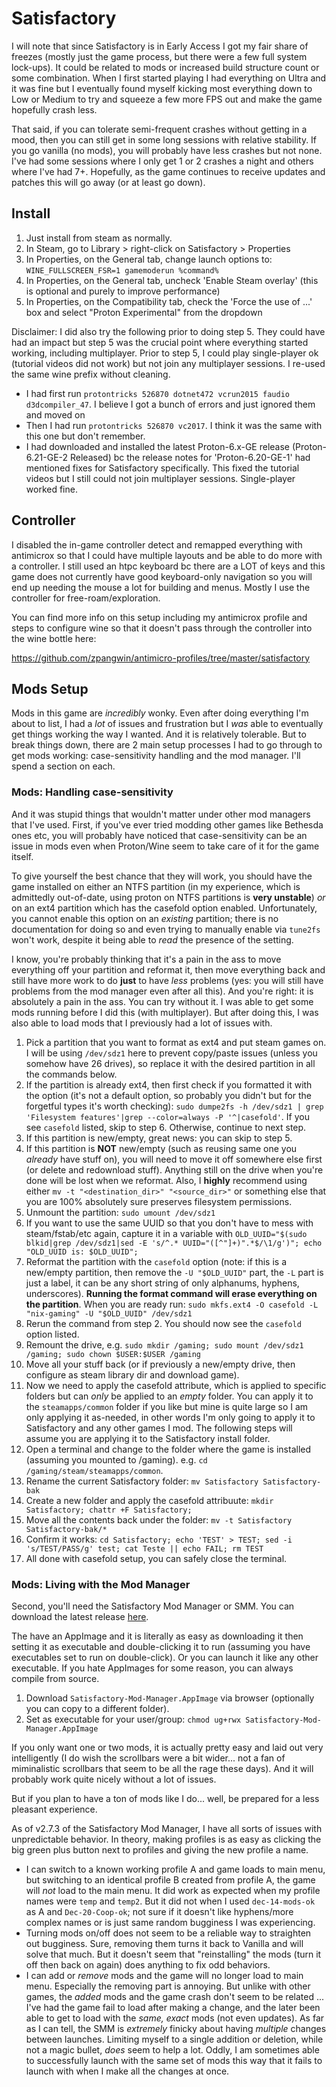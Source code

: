 # Satisfactory

I will note that since Satisfactory is in Early Access I got my fair share of freezes (mostly just the game process, but there were a few full system lock-ups). It could be related to mods or increased build structure count or some combination. When I first started playing I had everything on Ultra and it was fine but I eventually found myself kicking most everything down to Low or Medium to try and squeeze a few more FPS out and make the game hopefully crash less.

That said, if you can tolerate semi-frequent crashes without getting in a mood, then you can still get in some long sessions with relative stability. If you go vanilla (no mods), you will probably have less crashes but not none. I've had some sessions where I only get 1 or 2 crashes a night and others where I've had 7+. Hopefully, as the game continues to receive updates and patches this will go away (or at least go down).

## Install

1. Just install from steam as normally.
2. In Steam, go to Library > right-click on Satisfactory > Properties
3. In Properties, on the General tab, change launch options to: `WINE_FULLSCREEN_FSR=1 gamemoderun %command%`
4. In Properties, on the General tab, uncheck 'Enable Steam overlay' (this is optional and purely to improve performance)
5. In Properties, on the Compatibility tab, check the 'Force the use of ...' box and select "Proton Experimental" from the dropdown


Disclaimer: I did also try the following prior to doing step 5. They could have had an impact but step 5 was the crucial point where everything started working, including multiplayer. Prior to step 5, I could play single-player ok (tutorial videos did not work) but not join any multiplayer sessions. I re-used the same wine prefix without cleaning.

* I had first run `protontricks 526870 dotnet472 vcrun2015 faudio d3dcompiler_47`. I believe I got a bunch of errors and just ignored them and moved on
* Then I had run `protontricks 526870 vc2017`. I think it was the same with this one but don't remember.
* I had downloaded and installed the latest Proton-6.x-GE release (Proton-6.21-GE-2 Released) bc the release notes for 'Proton-6.20-GE-1' had mentioned fixes for Satisfactory specifically. This fixed the tutorial videos but I still could not join multiplayer sessions. Single-player worked fine.


## Controller

I disabled the in-game controller detect and remapped everything with antimicrox so that I could have multiple layouts and be able to do more with a controller. I still used an htpc keyboard bc there are a LOT of keys and this game does not currently have good keyboard-only navigation so you will end up needing the mouse a lot for building and menus. Mostly I use the controller for free-roam/exploration.

You can find more info on this setup including my antimicrox profile and steps to configure wine so that it doesn't pass through the controller into the wine bottle here:

https://github.com/zpangwin/antimicro-profiles/tree/master/satisfactory


## Mods Setup

Mods in this game are *incredibly* wonky. Even after doing everything I'm about to list, I had a *lot* of issues and frustration but I *was* able to eventually get things working the way I wanted. And it is relatively tolerable. But to break things down, there are 2 main setup processes I had to go through to get mods working: case-sensitivity handling and the mod manager. I'll spend a section on each.


### Mods: Handling case-sensitivity

And it was stupid things that wouldn't matter under other mod managers that I've used. First, if you've ever tried modding other games like Bethesda ones etc, you will probably have noticed that case-sensitivity can be an issue in mods even when Proton/Wine seem to take care of it for the game itself.

To give yourself the best chance that they will work, you should have the game installed on either an NTFS partition (in my experience, which is admittedly out-of-date, using proton on NTFS partitions is **very unstable**) *or* on an ext4 partition which has the casefold option enabled. Unfortunately, you cannot enable this option on an *existing* partition; there is no documentation for doing so and even trying to manually enable via `tune2fs` won't work, despite it being able to *read* the presence of the setting.

I know, you're probably thinking that it's a pain in the ass to move everything off your partition and reformat it, then move everything back and still have more work to do **just** to have *less* problems (yes: you will still have problems from the mod manager even after all this). And you're right: it is absolutely a pain in the ass. You can try without it. I was able to get some mods running before I did this (with multiplayer). But after doing this, I was also able to load mods that I previously had a lot of issues with.


1. Pick a partition that you want to format as ext4 and put steam games on. I will be using `/dev/sdz1` here to prevent copy/paste issues (unless you somehow have 26 drives), so replace it with the desired partition in all the commands below.
2. If the partition is already ext4, then first check if you formatted it with the option (it's not a default option, so probably you didn't but for the forgetful types it's worth checking): `sudo dumpe2fs -h /dev/sdz1 | grep 'Filesystem features'|grep --color=always -P '^|casefold'`. If you see `casefold` listed, skip to step 6. Otherwise, continue to next step.
3. If this partition is new/empty, great news: you can skip to step 5.
4. If this partition is **NOT** new/empty (such as reusing same one you *already* have stuff on), you will need to move it off somewhere else first (or delete and redownload stuff). Anything still on the drive when you're done will be lost when we reformat. Also, I **highly** recommend using either `mv -t "<destination_dir>" "<source_dir>"` or something else that you are 100% absolutely sure preserves filesystem permissions.
5. Unmount the partition: `sudo umount /dev/sdz1`
6. If you want to use the same UUID so that you don't have to mess with steam/fstab/etc again, capture it in a variable with `OLD_UUID="$(sudo blkid|grep /dev/sdz1|sed -E 's/^.* UUID="([^"]+)".*$/\1/g')"; echo "OLD_UUID is: $OLD_UUID";`
7. Reformat the partition with the `casefold` option (note: if this is a new/empty partition, then remove the `-U "$OLD_UUID"` part, the `-L` part is just a label, it can be any short string of only alphanums, hyphens, underscores). **Running the format command will erase everything on the partition**. When you are ready run: `sudo mkfs.ext4 -O casefold -L "nix-gaming" -U "$OLD_UUID" /dev/sdz1`
8. Rerun the command from step 2. You should now see the `casefold` option listed.
9. Remount the drive, e.g. `sudo mkdir /gaming; sudo mount /dev/sdz1 /gaming; sudo chown $USER:$USER /gaming`
10. Move all your stuff back (or if previously a new/empty drive, then configure as steam library dir and download game).
11. Now we need to apply the casefold attribute, which is applied to specific folders but can *only* be applied to an *empty* folder. You can apply it to the `steamapps/common` folder if you like but mine is quite large so I am only applying it as-needed, in other words I'm only going to apply it to Satisfactory and any other games I mod. The following steps will assume you are applying it to the Satisfactory install folder.
12. Open a terminal and change to the folder where the game is installed (assuming you mounted to /gaming). e.g. `cd /gaming/steam/steamapps/common`.
13. Rename the current Satisfactory folder: `mv Satisfactory Satisfactory-bak`
14. Create a new folder and apply the casefold attribuute: `mkdir Satisfactory; chattr +F Satisfactory;`
15. Move all the contents back under the folder: `mv -t Satisfactory Satisfactory-bak/*`
16. Confirm it works: `cd Satisfactory; echo 'TEST' > TEST; sed -i 's/TEST/PASS/g' test; cat Teste || echo FAIL; rm TEST`
17. All done with casefold setup, you can safely close the terminal.



### Mods: Living with the Mod Manager

Second, you'll need the Satisfactory Mod Manager or SMM. You can download the latest release [here](https://github.com/satisfactorymodding/SatisfactoryModManager/releases/latest).

The have an AppImage and it is literally as easy as downloading it then setting it as executable and double-clicking it to run (assuming you have executables set to run on double-click). Or you can launch it like any other executable. If you hate AppImages for some reason, you can always compile from source.

1. Download `Satisfactory-Mod-Manager.AppImage` via browser (optionally you can copy to a different folder).
2. Set as executable for your user/group: `chmod ug+rwx Satisfactory-Mod-Manager.AppImage`

If you only want one or two mods, it is actually pretty easy and laid out very intelligently (I do wish the scrollbars were a bit wider... not a fan of miminalistic scrollbars that seem to be all the rage these days). And it will probably work quite nicely without a lot of issues.

But if you plan to have a ton of mods like I do... well, be prepared for a less pleasant experience.

As of v2.7.3 of the Satisfactory Mod Manager, I have all sorts of issues with unpredictable behavior. In theory, making profiles is as easy as clicking the big green plus button next to profiles and giving the new profile a name.

* I can switch to a known working profile A and game loads to main menu, but switching to an identical profile B created from profile A, the game will *not* load to the main menu. It did work as expected when my profile names were `temp` and `temp2`. But it did not when I used `dec-14-mods-ok` as A and `Dec-20-Coop-ok`; not sure if it doesn't like hyphens/more complex names or is just same random bugginess I was experiencing.
* Turning mods on/off does not seem to be a reliable way to straighten out bugginess. Sure, removing them turns it back to Vanilla and will solve that much. But it doesn't seem that "reinstalling" the mods (turn it off then back on again) does anything to fix odd behaviors.
* I can add or *remove* mods and the game will no longer load to main menu. Especially the removing part is annoying. But unlike with other games, the *added* mods and the game crash don't seem to be related ... I've had the game fail to load after making a change, and the later been able to get to load with the *same, exact* mods (not even updates). As far as I can tell, the SMM is *extremely* finicky about having *multiple* changes between launches. Limiting myself to a single addition or deletion, while not a magic bullet, *does* seem to help a lot. Oddly, I am sometimes able to successfully launch with the same set of mods this way that it fails to launch with when I make all the changes at once.


